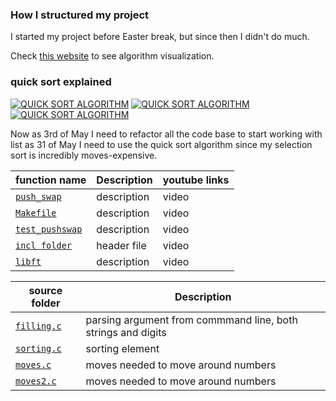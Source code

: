  ### How I structured my project
 
 I started my project before Easter break, but since then I  didn't do much. 

Check [this website](https://www.toptal.com/developers/sorting-algorithms) to see algorithm visualization. 

### quick sort explained


<!-- BEGIN YOUTUBE-CARDS -->

[![QUICK SORT ALGORITHM](https://ytcards.demolab.com/?id=7h1s2SojIRw&ab_channel=AbdulBari)](https://youtu.be/7h1s2SojIRw)  [![QUICK SORT ALGORITHM](https://ytcards.demolab.com/?id=XE4VP_8Y0BU&ab_channel=Computerphile)](https://youtu.be/XE4VP_8Y0BU) [![QUICK SORT ALGORITHM](https://ytcards.demolab.com/?id=-qOVVRIZzao&ab_channel=AbdulBari)](https://youtu.be/-qOVVRIZzao) 


<!-- END YOUTUBE-CARDS -->



Now as 3rd of May I need to refactor all the code base to start working with list
as 31 of May I need to use the quick sort algorithm since my selection sort is incredibly moves-expensive.
 
| function name | Description | youtube links |
 | ----------------------------- | ------------------------------------------------- | ------------------------------------------------------- |
   | [`push_swap`](https://github.com/alessiotucci/push_swap42/blob/master/push_swap.c) | description | video|
 | [`Makefile`]() | description | video|
 | [`test_pushswap`]() | description | video|
  | [`incl folder`](https://github.com/alessiotucci/push_swap42/blob/master/incl/push_swap.h) | header file | video| 
  | [`libft`]() | description | video|


| source folder| Description |
 | ----------------------------- | ------------------------------------------------- | 
   | [`filling.c`](https://github.com/alessiotucci/push_swap42/blob/master/push_swap.c) |parsing argument from commmand line, both strings and digits|
   | [`sorting.c`](https://github.com/alessiotucci/push_swap42/blob/master/push_swap.c) |sorting element|
   | [`moves.c`](https://github.com/alessiotucci/push_swap42/blob/master/push_swap.c) |moves needed to move around numbers|
   | [`moves2.c`](https://github.com/alessiotucci/push_swap42/blob/master/push_swap.c) |moves needed to move around numbers|
        
